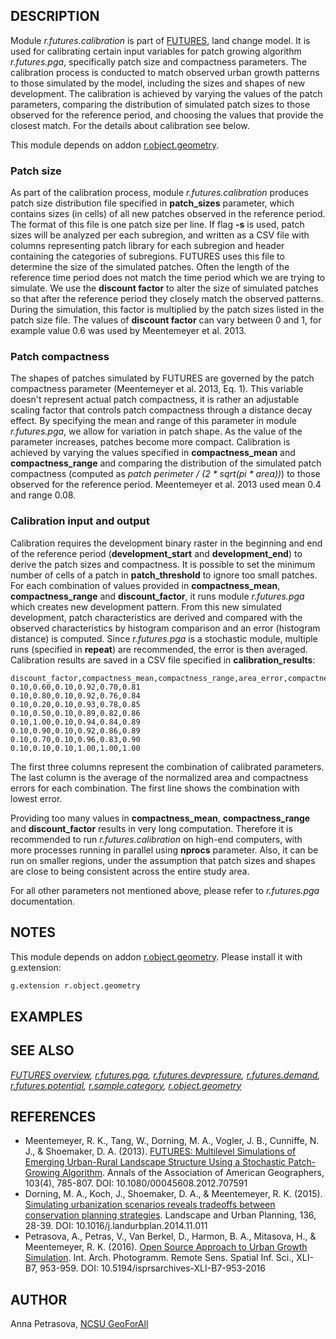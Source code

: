 ## DESCRIPTION

Module *r.futures.calibration* is part of [FUTURES](r.futures.md), land
change model. It is used for calibrating certain input variables for
patch growing algorithm *r.futures.pga*, specifically patch size and
compactness parameters. The calibration process is conducted to match
observed urban growth patterns to those simulated by the model,
including the sizes and shapes of new development. The calibration is
achieved by varying the values of the patch parameters, comparing the
distribution of simulated patch sizes to those observed for the
reference period, and choosing the values that provide the closest
match. For the details about calibration see below.

This module depends on addon [r.object.geometry](r.object.geometry.md).

### Patch size

As part of the calibration process, module *r.futures.calibration*
produces patch size distribution file specified in **patch\_sizes**
parameter, which contains sizes (in cells) of all new patches observed
in the reference period. The format of this file is one patch size per
line. If flag **-s** is used, patch sizes will be analyzed per each
subregion, and written as a CSV file with columns representing patch
library for each subregion and header containing the categories of
subregions. FUTURES uses this file to determine the size of the
simulated patches. Often the length of the reference time period does
not match the time period which we are trying to simulate. We use the
**discount factor** to alter the size of simulated patches so that after
the reference period they closely match the observed patterns. During
the simulation, this factor is multiplied by the patch sizes listed in
the patch size file. The values of **discount factor** can vary between
0 and 1, for example value 0.6 was used by Meentemeyer et al. 2013.

### Patch compactness

The shapes of patches simulated by FUTURES are governed by the patch
compactness parameter (Meentemeyer et al. 2013, Eq. 1). This variable
doesn't represent actual patch compactness, it is rather an adjustable
scaling factor that controls patch compactness through a distance decay
effect. By specifying the mean and range of this parameter in module
*r.futures.pga*, we allow for variation in patch shape. As the value of
the parameter increases, patches become more compact. Calibration is
achieved by varying the values specified in **compactness\_mean** and
**compactness\_range** and comparing the distribution of the simulated
patch compactness (computed as *patch perimeter / (2 \* sqrt(pi \*
area))*) to those observed for the reference period. Meentemeyer et al.
2013 used mean 0.4 and range 0.08.

### Calibration input and output

Calibration requires the development binary raster in the beginning and
end of the reference period (**development\_start** and
**development\_end**) to derive the patch sizes and compactness. It is
possible to set the minimum number of cells of a patch in
**patch\_threshold** to ignore too small patches. For each combination
of values provided in **compactness\_mean**, **compactness\_range** and
**discount\_factor**, it runs module *r.futures.pga* which creates new
development pattern. From this new simulated development, patch
characteristics are derived and compared with the observed
characteristics by histogram comparison and an error (histogram
distance) is computed. Since *r.futures.pga* is a stochastic module,
multiple runs (specified in **repeat**) are recommended, the error is
then averaged. Calibration results are saved in a CSV file specified in
**calibration\_results**:

```csv
discount_factor,compactness_mean,compactness_range,area_error,compactness_error,combined_error
0.10,0.60,0.10,0.92,0.70,0.81
0.10,0.80,0.10,0.92,0.76,0.84
0.10,0.20,0.10,0.93,0.78,0.85
0.10,0.50,0.10,0.89,0.82,0.86
0.10,1.00,0.10,0.94,0.84,0.89
0.10,0.90,0.10,0.92,0.86,0.89
0.10,0.70,0.10,0.96,0.83,0.90
0.10,0.10,0.10,1.00,1.00,1.00

```

The first three columns represent the combination of calibrated
parameters. The last column is the average of the normalized area and
compactness errors for each combination. The first line shows the
combination with lowest error.

Providing too many values in **compactness\_mean**,
**compactness\_range** and **discount\_factor** results in very long
computation. Therefore it is recommended to run *r.futures.calibration*
on high-end computers, with more processes running in parallel using
**nprocs** parameter. Also, it can be run on smaller regions, under the
assumption that patch sizes and shapes are close to being consistent
across the entire study area.

For all other parameters not mentioned above, please refer to
*r.futures.pga* documentation.

## NOTES

This module depends on addon [r.object.geometry](r.object.geometry.md).
Please install it with g.extension:

```sh
g.extension r.object.geometry
```

## EXAMPLES

## SEE ALSO

*[FUTURES overview](r.futures.md), [r.futures.pga](r.futures.pga.md),
[r.futures.devpressure](r.futures.devpressure.md),
[r.futures.demand](r.futures.demand.md),
[r.futures.potential](r.futures.potential.md),
[r.sample.category](r.sample.category.md),
[r.object.geometry](r.object.geometry.md)*

## REFERENCES

- Meentemeyer, R. K., Tang, W., Dorning, M. A., Vogler, J. B.,
    Cunniffe, N. J., & Shoemaker, D. A. (2013). [FUTURES: Multilevel
    Simulations of Emerging Urban-Rural Landscape Structure Using a
    Stochastic Patch-Growing
    Algorithm](https://doi.org/10.1080/00045608.2012.707591). Annals of
    the Association of American Geographers, 103(4), 785-807. DOI:
    10.1080/00045608.2012.707591
- Dorning, M. A., Koch, J., Shoemaker, D. A., & Meentemeyer, R. K.
    (2015). [Simulating urbanization scenarios reveals tradeoffs between
    conservation planning
    strategies](https://doi.org/10.1016/j.landurbplan.2014.11.011).
    Landscape and Urban Planning, 136, 28-39. DOI:
    10.1016/j.landurbplan.2014.11.011
- Petrasova, A., Petras, V., Van Berkel, D., Harmon, B. A., Mitasova,
    H., & Meentemeyer, R. K. (2016). [Open Source Approach to Urban
    Growth
    Simulation](https://isprs-archives.copernicus.org/articles/XLI-B7/953/2016/isprs-archives-XLI-B7-953-2016.pdf).
    Int. Arch. Photogramm. Remote Sens. Spatial Inf. Sci., XLI-B7,
    953-959. DOI: 10.5194/isprsarchives-XLI-B7-953-2016

## AUTHOR

Anna Petrasova, [NCSU GeoForAll](https://geospatial.ncsu.edu/geoforall/)
